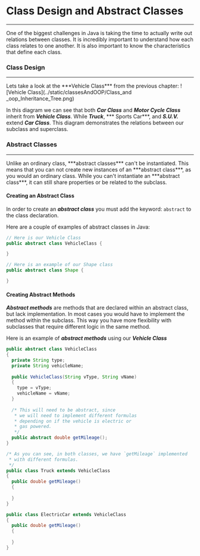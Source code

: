 # Class Design and Abstract Classes
<hr>
One of the biggest challenges in Java is taking the time to actually write out relations between classes. It is incredibly important to understand how each class relates to one another. It is also important to know the characteristics that define each class.


### Class Design
<hr>
Lets take a look at the ***Vehicle Class*** from the previous chapter:
![Vehicle Class](../static/classesAndOOP/Class_and _oop_Inheritance_Tree.png)

In this diagram we can see that both ***Car Class*** and ***Motor Cycle Class*** inherit from ***Vehicle Class***. While ***Truck***, *** Sports Car***, and ***S.U.V.*** extend ***Car Class***. This diagram demonstrates the relations between our subclass and superclass.


### Abstract Classes
<hr>
Unlike an ordinary class, ***abstract classes*** can't be instantiated. This means that you can not create new instances of an ***abstract class***, as you would an ordinary class. While you can't instantiate an ***abstract class***, it can still share properties or be related to the subclass. 

#### Creating an Abstract Class
In order to create an ***abstract class*** you must add the keyword: `abstract` to the class declaration.

Here are a couple of examples of abstract classes in Java:

```Java
// Here is our Vehicle Class
public abstract class VehicleClass {

}

// Here is an example of our Shape class
public abstract class Shape {

}
```
#### Creating Abstract Methods
***Abstract methods*** are methods that are declared within an abstract class, but lack implementation. In most cases you would have to implement the method within the subclass. This way you have more flexibility with subclasses that require different logic in the same method.

Here is an example of ***abstract methods*** using our ***Vehicle Class***

```Java
public abstract class VehicleClass
{
  private String type;
  private String vehicleName;
  
  public VehicleClass(String vType, String vName)
  {
    type = vType;
    vehicleName = vName;
  }
  
  /* This will need to be abstract, since 
   * we will need to implement different formulas
   * depending on if the vehicle is electric or 
   * gas powered.
   */ 
  public abstract double getMileage();
}

/* As you can see, in both classes, we have `getMileage` implemented
 * with different formulas.
 */ 
public class Truck extends VehicleClass
{
  public double getMileage()
  {
  
  }
}

public class ElectricCar extends VehicleClass
{
  public double getMileage()
  {
  
  }
}

```

